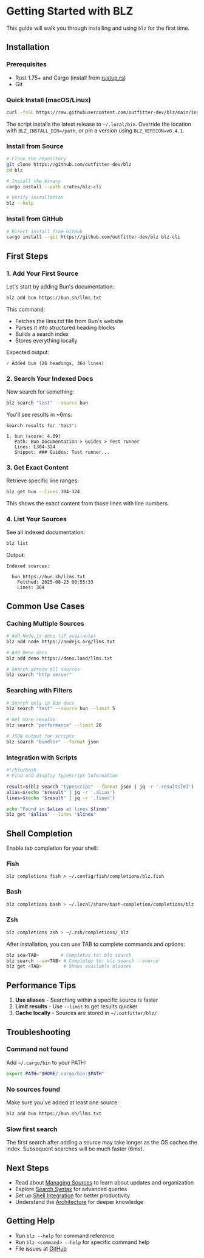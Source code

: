 # Getting Started with BLZ

This guide will walk you through installing and using `blz` for the first time.

## Installation

### Prerequisites

- Rust 1.75+ and Cargo (install from [rustup.rs](https://rustup.rs))
- Git

### Quick Install (macOS/Linux)

```bash
curl -fsSL https://raw.githubusercontent.com/outfitter-dev/blz/main/install.sh | sh
```

The script installs the latest release to `~/.local/bin`. Override the location with `BLZ_INSTALL_DIR=/path`, or pin a version using `BLZ_VERSION=v0.4.1`.

### Install from Source

```bash
# Clone the repository
git clone https://github.com/outfitter-dev/blz
cd blz

# Install the binary
cargo install --path crates/blz-cli

# Verify installation
blz --help
```

### Install from GitHub

```bash
# Direct install from GitHub
cargo install --git https://github.com/outfitter-dev/blz blz-cli
```

## First Steps

### 1. Add Your First Source

Let's start by adding Bun's documentation:

```bash
blz add bun https://bun.sh/llms.txt
```

This command:

- Fetches the llms.txt file from Bun's website
- Parses it into structured heading blocks
- Builds a search index
- Stores everything locally

Expected output:

```
✓ Added bun (26 headings, 364 lines)
```

### 2. Search Your Indexed Docs

Now search for something:

```bash
blz search "test" --source bun
```

You'll see results in ~6ms:

```
Search results for 'test':

1. bun (score: 4.09)
   Path: Bun Documentation > Guides > Test runner
   Lines: L304-324
   Snippet: ### Guides: Test runner...
```

### 3. Get Exact Content

Retrieve specific line ranges:

```bash
blz get bun --lines 304-324
```

This shows the exact content from those lines with line numbers.

### 4. List Your Sources

See all indexed documentation:

```bash
blz list
```

Output:

```
Indexed sources:

  bun https://bun.sh/llms.txt
    Fetched: 2025-08-23 00:55:33
    Lines: 364
```

## Common Use Cases

### Caching Multiple Sources

```bash
# Add Node.js docs (if available)
blz add node https://nodejs.org/llms.txt

# Add Deno docs
blz add deno https://deno.land/llms.txt

# Search across all sources
blz search "http server"
```

### Searching with Filters

```bash
# Search only in Bun docs
blz search "test" --source bun --limit 5

# Get more results
blz search "performance" --limit 20

# JSON output for scripts
blz search "bundler" --format json
```

### Integration with Scripts

```bash
#!/bin/bash
# Find and display TypeScript information

result=$(blz search "typescript" --format json | jq -r '.results[0]')
alias=$(echo "$result" | jq -r '.alias')
lines=$(echo "$result" | jq -r '.lines')

echo "Found in $alias at lines $lines"
blz get "$alias" --lines "$lines"
```

## Shell Completion

Enable tab completion for your shell:

### Fish

```fish
blz completions fish > ~/.config/fish/completions/blz.fish
```

### Bash

```bash
blz completions bash > ~/.local/share/bash-completion/completions/blz
```

### Zsh

```zsh
blz completions zsh > ~/.zsh/completions/_blz
```

After installation, you can use TAB to complete commands and options:

```bash
blz sea<TAB>        # Completes to: blz search
blz search --so<TAB> # Completes to: blz search --source
blz get <TAB>        # Shows available aliases
```

## Performance Tips

1. **Use aliases** - Searching within a specific source is faster
2. **Limit results** - Use `--limit` to get results quicker
3. **Cache locally** - Sources are stored in `~/.outfitter/blz/`

## Troubleshooting

### Command not found
Add `~/.cargo/bin` to your PATH:

```bash
export PATH="$HOME/.cargo/bin:$PATH"
```

### No sources found
Make sure you've added at least one source:

```bash
blz add bun https://bun.sh/llms.txt
```

### Slow first search
The first search after adding a source may take longer as the OS caches the index. Subsequent searches will be much faster (6ms).

## Next Steps

- Read about [Managing Sources](sources.md) to learn about updates and organization
- Explore [Search Syntax](search.md) for advanced queries
- Set up [Shell Integration](shell-integration/README.md) for better productivity
- Understand the [Architecture](architecture.md) for deeper knowledge

## Getting Help

- Run `blz --help` for command reference
- Run `blz <command> --help` for specific command help
- File issues at [GitHub](https://github.com/outfitter-dev/blz/issues)
